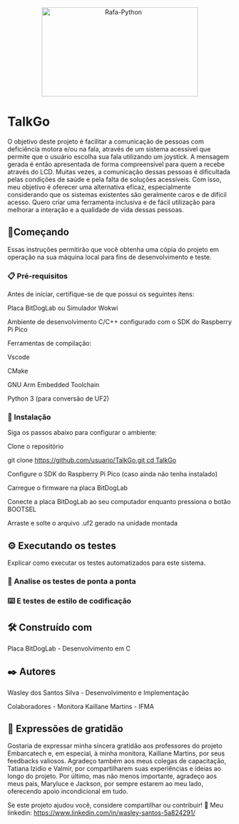 <div align="center" >
  <img align="center" alt="Rafa-Python" height="200" width="350" src="https://ifce.edu.br/noticias/ifce-integra-capacitacao-nacional-em-sistemas-embarcados/captura-de-tela-2024-07-08-141318-1.jpg/@@images/54478835-b15d-4db9-84b1-7b0da1d40311.jpeg">
</div>

# TalkGo

O objetivo deste projeto é facilitar a comunicação de pessoas com deficiência motora e/ou na fala, através de um sistema acessível que permite que o 
usuário escolha sua fala utilizando um joystick. A mensagem gerada é então apresentada de forma compreensível para quem a recebe através do LCD. Muitas vezes, a comunicação dessas pessoas é dificultada pelas condições de saúde e pela falta de soluções acessíveis. Com isso, meu objetivo é oferecer uma alternativa eficaz, especialmente considerando que os 
sistemas existentes são geralmente caros e de difícil acesso. Quero criar uma ferramenta inclusiva e de fácil utilização para melhorar a interação e a qualidade de vida dessas pessoas.

## 🚀Começando

Essas instruções permitirão que você obtenha uma cópia do projeto em operação na sua máquina local para fins de desenvolvimento e teste.

### 📋 Pré-requisitos

Antes de iniciar, certifique-se de que possui os seguintes itens:

Placa BitDogLab ou Simulador Wokwi

Ambiente de desenvolvimento C/C++ configurado com o SDK do Raspberry Pi Pico

Ferramentas de compilação:

Vscode

CMake

GNU Arm Embedded Toolchain

Python 3 (para conversão de UF2)

### 🔧 Instalação

Siga os passos abaixo para configurar o ambiente:

Clone o repositório

git clone [https://github.com/usuario/TalkGo.git
cd TalkGo](https://github.com/wasleysantos/projetoComunicacaoAumentativa)

Configure o SDK do Raspberry Pi Pico (caso ainda não tenha instalado)

Carregue o firmware na placa BitDogLab

Conecte a placa BitDogLab ao seu computador enquanto pressiona o botão BOOTSEL

Arraste e solte o arquivo .uf2 gerado na unidade montada

## ⚙️ Executando os testes

Explicar como executar os testes automatizados para este sistema.

### 🔩 Analise os testes de ponta a ponta



### ⌨️ E testes de estilo de codificação



## 🛠️ Construído com

Placa BitDogLab - Desenvolvimento em C

## ✒️ Autores

Wasley dos Santos Silva - Desenvolvimento e Implementação

Colaboradores - Monitora Kaillane Martins - IFMA

## 🎁 Expressões de gratidão

Gostaria de expressar minha sincera gratidão aos professores do projeto Embarcatech e, em especial, à minha monitora, Kaillane Martins, por seus feedbacks valiosos. Agradeço também aos meus colegas de capacitação, Tatiana Izidio e Valmir, por compartilharem suas experiências e ideias ao longo do projeto. Por último, mas não menos importante, agradeço aos meus pais, Maryluce e Jackson, por sempre estarem ao meu lado, oferecendo apoio incondicional em tudo.

Se este projeto ajudou você, considere compartilhar ou contribuir! 📢
Meu linkedin: https://www.linkedin.com/in/wasley-santos-5a824291/
